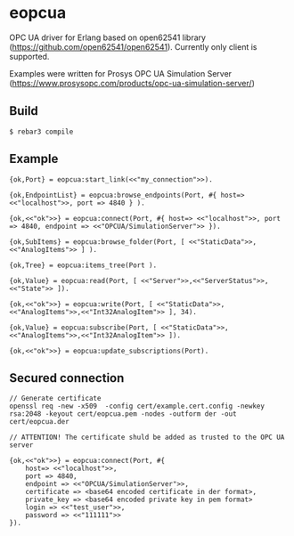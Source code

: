 eopcua
=====

OPC UA driver for Erlang based on open62541 library (https://github.com/open62541/open62541).
Currently only client is supported.

Examples were written for Prosys OPC UA Simulation Server (https://www.prosysopc.com/products/opc-ua-simulation-server/)

Build
-----

    $ rebar3 compile
  
Example
-----
    
    {ok,Port} = eopcua:start_link(<<"my_connection">>).
    
    {ok,EndpointList} = eopcua:browse_endpoints(Port, #{ host=> <<"localhost">>, port => 4840 } ).
    
    {ok,<<"ok">>} = eopcua:connect(Port, #{ host=> <<"localhost">>, port => 4840, endpoint => <<"OPCUA/SimulationServer">> }).
    
    {ok,SubItems} = eopcua:browse_folder(Port, [ <<"StaticData">>,<<"AnalogItems">> ] ).
    
    {ok,Tree} = eopcua:items_tree(Port ).
    
    {ok,Value} = eopcua:read(Port, [ <<"Server">>,<<"ServerStatus">>,<<"State">> ]).
    
    {ok,<<"ok">>} = eopcua:write(Port, [ <<"StaticData">>,<<"AnalogItems">>,<<"Int32AnalogItem">> ], 34).
    
    {ok,Value} = eopcua:subscribe(Port, [ <<"StaticData">>,<<"AnalogItems">>,<<"Int32AnalogItem">> ]).
    
    {ok,<<"ok">>} = eopcua:update_subscriptions(Port).
    
Secured connection
-----
    // Generate certificate
    openssl req -new -x509  -config cert/example.cert.config -newkey rsa:2048 -keyout cert/eopcua.pem -nodes -outform der -out cert/eopcua.der
    
    // ATTENTION! The certificate shuld be added as trusted to the OPC UA server
    
    {ok,<<"ok">>} = eopcua:connect(Port, #{ 
        host=> <<"localhost">>, 
        port => 4840, 
        endpoint => <<"OPCUA/SimulationServer">>,
        certificate => <base64 encoded certificate in der format>,
        private_key => <base64 encoded private key in pem format>
        login => <<"test_user">>, 
        password => <<"111111">> 
    }).
    
    
    
